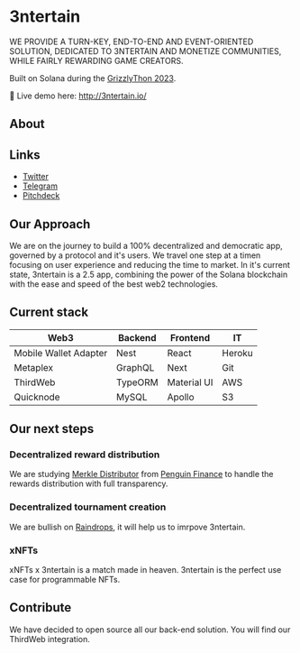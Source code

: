 # 3ntertain
WE PROVIDE A TURN-KEY, END-TO-END AND EVENT-ORIENTED SOLUTION, DEDICATED
TO 3NTERTAIN AND MONETIZE COMMUNITIES,
WHILE FAIRLY REWARDING GAME CREATORS.

Built on Solana during the [GrizzlyThon 2023](https://solana.com/grizzlython).

🏁 Live demo here: http://3ntertain.io/

## About


## Links
- [Twitter](https://twitter.com/3ntertain_io)
- [Telegram](https://t.me/Entertain_io)
- [Pitchdeck](https://3ntertain.io/pitchdeck.pdf)

## Our Approach
We are on the journey to build a 100% decentralized and democratic app, governed by a protocol and it's users. We travel one step at a timen focusing on user experience and reducing the time to market. In it's current state, 3ntertain is a 2.5 app, combining the power of the Solana blockchain with the ease and speed of the best web2 technologies.

## Current stack

| Web3        | Backend           | Frontend  |  IT  |
| ------------- |-------------| -----|  -----|
|  Mobile Wallet Adapter  | Nest | React | Heroku |
| Metaplex      | GraphQL      |   Next | Git |
| ThirdWeb | TypeORM     |    Material UI | AWS |
| Quicknode | MySQL     |    Apollo | S3 |


## Our next steps
### Decentralized reward distribution
We are studying [Merkle Distributor](https://github.com/pngfi/merkle-distributor) from [Penguin Finance](https://github.com/pngfi) to handle the rewards distribution with full transparency.

### Decentralized tournament creation
We are bullish on [Raindrops](https://docs.raindrops.xyz/), it will help us to imrpove 3ntertain.

### xNFTs
xNFTs x 3ntertain is a match made in heaven. 3ntertain is the perfect use case for programmable NFTs.


## Contribute
We have decided to open source all our back-end solution. 
You will find our ThirdWeb integration.




